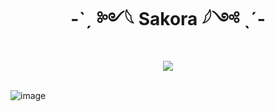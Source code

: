 <div align="center" dir="auto">
<h1 align="center">-ˋˏ ༻𓆩 Sakora 𓆪༺ ˎˊ-</h1>
<a align="center" href="https://discord.gg/rWBT2CsEET" rel="nofollow"><img align="center" src="https://img.shields.io/discord/763094597454397490?color=5865F2&labelColor=white&label=Support%20Server&logo=Discord" style="max-width: 100%;"></a>
</div>
<br>

![image](https://github.com/user-attachments/assets/cb072f67-65a0-4d56-b34f-d98f155c9ec5)


